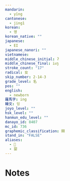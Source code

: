 ```yaml
---
mandarin:
  - yīng
cantonese:
  - jing1
korean:
  - 영
korean_native: ""
japanese:
  - EI
japanese_nanori: ""
vietnamese:
middle_chinese_initial: ʔ
middle_chinese_final: iᴇŋ
stroke_count: "17"
radical: 女
skip_number: 2-14-3
grade_level: 名
pos: ""
english:
  - newborn
羅馬字: ing
韓文: 잉
joyo_level: ""
hsk_level: ""
hanmun_edu_level: ""
danayo_id: 8407
mc_id: 736
graphemic_classification: 賏
stand_in: "FALSE"
aliases:
  - 𰋷
  - 婴
---
```


# Notes
